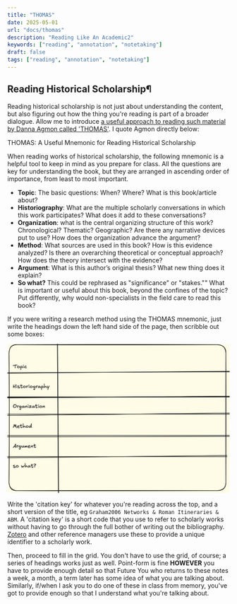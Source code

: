 ```yaml
---
title: "THOMAS"
date: 2025-05-01
url: "docs/thomas"
description: "Reading Like An Academic2"
keywords: ["reading", "annotation", "notetaking"]
draft: false
tags: ["reading", "annotation", "notetaking"]
---
```


## Reading Historical Scholarship¶

Reading historical scholarship is not just about understanding the content, but also figuring out how the thing you're reading is part of a broader dialogue. Allow me to introduce [a useful approach to reading such material by Danna Agmon called 'THOMAS'](https://drive.google.com/file/d/1hunJKCBwzELxmZJb2oaM1W5aGqorasZQ/view). I quote Agmon directly below:

THOMAS: A Useful Mnemonic for Reading Historical Scholarship

When reading works of historical scholarship, the following mnemonic is a helpful tool to keep in mind as you prepare for class. All the questions are key for understanding the book, but they are arranged in ascending order of importance, from least to most important.

+ **Topic**: The basic questions: When? Where? What is this book/article about?
+ **Historiography**: What are the multiple scholarly conversations in which this work participates? What does it add to these conversations?
+ **Organization**: what is the central organizing structure of this work? Chronological? Thematic? Geographic? Are there any narrative devices put to use? How does the organization advance the argument?
+ **Method**: What sources are used in this book? How is this evidence analyzed? Is there an overarching theoretical or conceptual approach? How does the theory intersect with the evidence?
+ **Argument**: What is this author’s original thesis? What new thing does it explain?
+ **So what?** This could be rephrased as "significance" or "stakes."" What is important or useful about this book, beyond the confines of the topic? Put differently, why would non-specialists in the field care to read this book?

If you were writing a research method using the THOMAS mnemonic, just write the headings down the left hand side of the page, then scribble out some boxes:

![](../support/thomas-screenshot.png)

Write the 'citation key' for whatever you're reading across the top, and a short version of the title, eg `Graham2006 Networks & Roman Itineraries & ABM`. A 'citation key' is a short code that you use to refer to scholarly works without having to go through the full bother of writing out the bibliography. [Zotero](zotero) and other reference managers use these to provide a unique identifier to a scholarly work.

Then, proceed to fill in the grid. You don't have to use the grid, of course; a series of headings works just as well. Point-form is fine **HOWEVER** you have to provide enough detail so that Future You who returns to these notes a week, a month, a term later has some idea of what you are talking about. Similarly, if/when I ask you to do one of these in class from memory, you've got to provide enough so that I understand what you're talking about.

